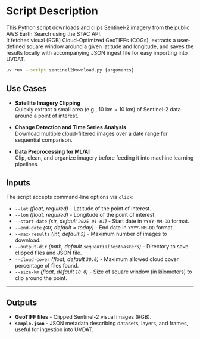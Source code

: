 # Script Description

This Python script downloads and clips Sentinel-2 imagery from the public AWS Earth Search using the STAC API.  
It fetches visual (RGB) Cloud-Optimized GeoTIFFs (COGs), extracts a user-defined square window around a given latitude and longitude, and saves the results locally with accompanying JSON ingest file for easy importing into UVDAT.

```bash
uv run --script sentinel2Download.py {arguments}
```

## Use Cases

- **Satellite Imagery Clipping**  
  Quickly extract a small area (e.g., 10 km × 10 km) of Sentinel-2 data around a point of interest.
  
- **Change Detection and Time Series Analysis**  
  Download multiple cloud-filtered images over a date range for sequential comparison.

- **Data Preprocessing for ML/AI**  
  Clip, clean, and organize imagery before feeding it into machine learning pipelines.


## Inputs

The script accepts command-line options via `click`:

- `--lat` *(float, required)* - Latitude of the point of interest.  
- `--lon` *(float, required)* - Longitude of the point of interest.  
- `--start-date` *(str, default `2025-01-01`)* - Start date in `YYYY-MM-DD` format.  
- `--end-date` *(str, default = today)* - End date in `YYYY-MM-DD` format.  
- `--max-results` *(int, default `5`)* - Maximum number of images to download.  
- `--output-dir` *(path, default `sequentialTestRasters`)* - Directory to save clipped files and JSON file.  
- `--cloud-cover` *(float, default `30.0`)* - Maximum allowed cloud cover percentage of files found.  
- `--size-km` *(float, default `10.0`)* - Size of square window (in kilometers) to clip around the point.

---

## Outputs

- **GeoTIFF files** - Clipped Sentinel-2 visual images (RGB).  
- **`sample.json`** - JSON metadata describing datasets, layers, and frames, useful for ingestion into UVDAT.  

